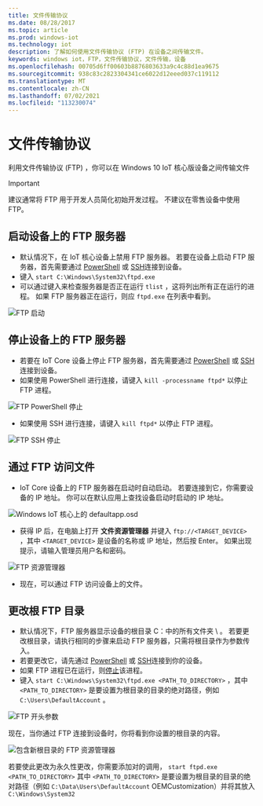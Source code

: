 ```yaml
---
title: 文件传输协议
ms.date: 08/28/2017
ms.topic: article
ms.prod: windows-iot
ms.technology: iot
description: 了解如何使用文件传输协议 (FTP) 在设备之间传输文件。
keywords: windows iot，FTP，文件传输协议，文件传输，设备
ms.openlocfilehash: 00705d6ff00603b8876803633a9c4c88d1ea9675
ms.sourcegitcommit: 938c83c2823304341ce6022d12eeed037c119112
ms.translationtype: MT
ms.contentlocale: zh-CN
ms.lasthandoff: 07/02/2021
ms.locfileid: "113230074"
---
```

# <a name="file-transfer-protocol"></a>文件传输协议
利用文件传输协议 (FTP) ，你可以在 Windows 10 IoT 核心版设备之间传输文件

> [!IMPORTANT]
> 建议通常将 FTP 用于开发人员简化初始开发过程。 不建议在零售设备中使用 FTP。

## <a name="starting-the-ftp-server-on-your-device"></a>启动设备上的 FTP 服务器
* 默认情况下，在 IoT 核心设备上禁用 FTP 服务器。  若要在设备上启动 FTP 服务器，首先需要通过 [PowerShell](../connect-your-device/PowerShell.md) 或 [SSH](../connect-your-device/SSH.md)连接到设备。
* 键入 `start C:\Windows\System32\ftpd.exe`
* 可以通过键入来检查服务器是否正在运行 `tlist` ，这将列出所有正在运行的进程。  如果 FTP 服务器正在运行，则应 `ftpd.exe` 在列表中看到。

![FTP 启动](../media/ftp/ftp_start.png)

## <a name="stopping-the-ftp-server-on-your-device"></a>停止设备上的 FTP 服务器<a name="stopftp"/>
* 若要在 IoT Core 设备上停止 FTP 服务器，首先需要通过 [PowerShell](../connect-your-device/PowerShell.md) 或 [SSH](../connect-your-device/SSH.md)连接到设备。
* 如果使用 PowerShell 进行连接，请键入 `kill -processname ftpd*` 以停止 FTP 进程。

![FTP PowerShell 停止](../media/ftp/ftp_kill_powershell.png)

* 如果使用 SSH 进行连接，请键入 `kill ftpd*` 以停止 FTP 进程。

![FTP SSH 停止](../media/ftp/ftp_kill_ssh.png)

## <a name="accessing-your-files-over-ftp"></a>通过 FTP 访问文件
* IoT Core 设备上的 FTP 服务器在启动时自动启动。  若要连接到它，你需要设备的 IP 地址。  你可以在默认应用上查找设备启动时启动的 IP 地址。

![Windows IoT 核心上的 defaultapp.osd](../media/ftp/DefaultApp.png)

* 获得 IP 后，在电脑上打开 **文件资源管理器** 并键入 `ftp://<TARGET_DEVICE>` ，其中 `<TARGET_DEVICE>` 是设备的名称或 IP 地址，然后按 Enter。  如果出现提示，请输入管理员用户名和密码。

![FTP 资源管理器](../media/ftp/ftp_explorer.png)

* 现在，可以通过 FTP 访问设备上的文件。

## <a name="changing-the-root-ftp-directory"></a>更改根 FTP 目录
* 默认情况下，FTP 服务器显示设备的根目录 C：中的所有文件夹 \\ 。  若要更改根目录，请执行相同的步骤来启动 FTP 服务器，只需将根目录作为参数传入。
* 若要更改它，请先通过 [PowerShell](../connect-your-device/PowerShell.md) 或 [SSH](../connect-your-device/SSH.md)连接到你的设备。
* 如果 FTP 进程已在运行，则[停止](#stopftp)该进程。
* 键入 `start C:\Windows\System32\ftpd.exe <PATH_TO_DIRECTORY>` ，其中 `<PATH_TO_DIRECTORY>` 是要设置为根目录的目录的绝对路径，例如 `C:\Users\DefaultAccount` 。

![FTP 开头参数](../media/ftp/ftp_start_parameter.png)

现在，当你通过 FTP 连接到设备时，你将看到你设置的根目录的内容。

![包含新根目录的 FTP 资源管理器](../media/ftp/ftp_explorer_parameter.png)

若要使此更改为永久性更改，你需要添加对的调用， `start ftpd.exe <PATH_TO_DIRECTORY>` 其中 `<PATH_TO_DIRECTORY>` 是要设置为根目录的目录的绝对路径（例如 `C:\Data\Users\DefaultAccount` OEMCustomization）并将其放入 `C:\Windows\System32`
